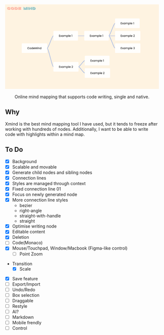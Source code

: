 ![Code Mind](./screenshot.png)

<div align="center">
Online mind mapping that supports code writing, single and native.
</div>

## Why

Xmind is the best mind mapping tool I have used, but it tends to freeze after working with hundreds of nodes. Additionally, I want to be able to write code with highlights within a mind map.

## To Do

- [x] Background
- [x] Scalable and movable
- [x] Generate child nodes and sibling nodes
- [x] Connection lines
- [x] Styles are managed through context
- [x] Fixed connection line 01
- [x] Focus on newly generated node
- [x] More connection line styles
  - bezier
  - right-angle
  - straight-with-handle
  - straight
- [x] Optimise writing node
- [x] Editable content
- [x] Deletion
- [ ] Code(Monaco)
- [x] Mouse/Touchpad, Window/Macbook (Figma-like control)
  - [ ] Point Zoom
- Transition
  - [x] Scale
- [x] Save feature
- [ ] Export/Import
- [ ] Undo/Redo
- [ ] Box selection
- [ ] Draggable
- [ ] Restyle
- [ ] AI?
- [ ] Markdown
- [ ] Mobile frendly
- [ ] Control
